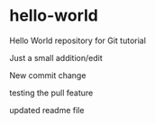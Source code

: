 # hello-world
Hello World repository for Git tutorial

Just a small addition/edit

New commit change

testing the pull feature

updated readme file
